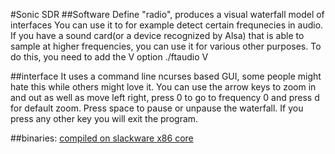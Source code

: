 #Sonic SDR
##Software Define "radio", produces a visual waterfall model of interfaces
You can use it to for example detect certain frequnecies in audio. If you have a sound card(or a device recognized by Alsa) that is able to sample at higher frequencies, you can use it for various other purposes. To do this, you need to add the V option ./ftaudio V <audio device> \[sample rate\] \[ft rate\] the arguments in brackets are optional. typically, your sound card samples at 44100 khz, divide that by two to get the maximum frequency possible.

##interface
It uses a command line ncurses based GUI, some people might hate this while others might love it. You can use the arrow keys to zoom in and out as well as move left right, press 0 to go to frequency 0 and press d for default zoom.
Press space to pause or unpause the waterfall.
If you press any other key you will exit the program.

##binaries:
[compiled on slackware x86 core](x86_64_fft_program/ftaudio)
